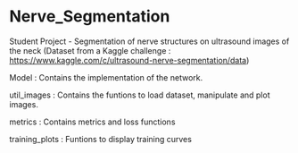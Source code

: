 # Nerve_Segmentation
Student Project - Segmentation of nerve structures on ultrasound images of the neck (Dataset from a Kaggle challenge : https://www.kaggle.com/c/ultrasound-nerve-segmentation/data)


Model : Contains the implementation of the network. 

util_images : Contains the funtions to load dataset, manipulate and plot images.

metrics : Contains metrics and loss functions

training_plots : Funtions to display training curves
